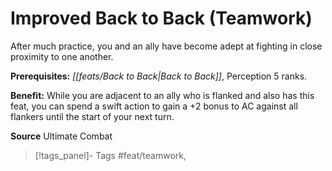 ﻿---
cssclass: [feats]

---
# Improved Back to Back (Teamwork)

After much practice, you and an ally have become adept at fighting in close proximity to one another.

**Prerequisites:** _[[feats/Back to Back|Back to Back]]_, Perception 5 ranks.

**Benefit:** While you are adjacent to an ally who is flanked and also has this feat, you can spend a swift action to gain a +2 bonus to AC against all flankers until the start of your next turn.

**Source** Ultimate Combat
>[!tags_panel]- Tags
> #feat/teamwork, 